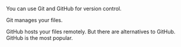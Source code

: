You can use Git and GitHub for version control. 

Git manages your files.

GitHub hosts your files remotely. But there are alternatives to GitHub. GitHub is the most popular.



